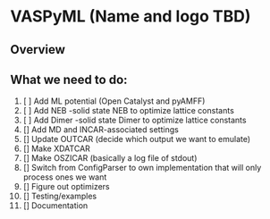 
# VASPyML (Name and logo TBD)

## Overview

## What we need to do:

1. [ ] Add ML potential (Open Catalyst and pyAMFF)
2. [ ] Add NEB
	-solid state NEB to optimize lattice constants
3. [ ] Add Dimer
	-solid state Dimer to optimize lattice constants
4. [] Add MD and INCAR-associated settings
5. [] Update OUTCAR (decide which output we want to emulate)
6. [] Make XDATCAR
7. [] Make OSZICAR (basically a log file of stdout)
8. [] Switch from ConfigParser to own implementation that will only process ones we want
9. [] Figure out optimizers
10. [] Testing/examples
11. [] Documentation

